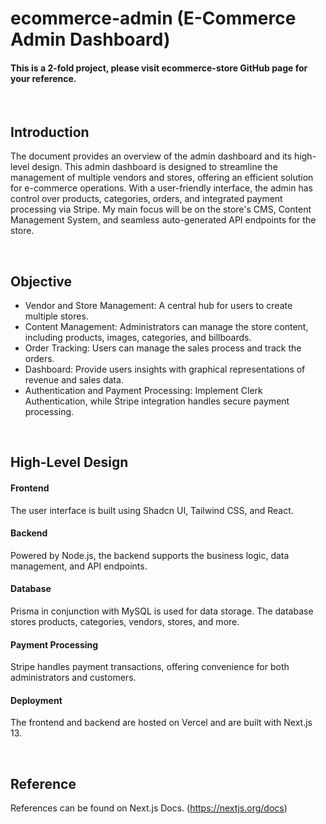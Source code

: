 # ecommerce-admin (E-Commerce Admin Dashboard)
#### This is a 2-fold project, please visit ecommerce-store GitHub page for your reference.

<br>

## Introduction
The document provides an overview of the admin dashboard and its high-level design.
This admin dashboard is designed to streamline the management of multiple vendors and stores, offering an efficient solution for e-commerce operations.
With a user-friendly interface, the admin has control over products, categories, orders, and integrated payment processing via Stripe.
My main focus will be on the store's CMS, Content Management System, and seamless auto-generated API endpoints for the store.

<br>

## Objective
- Vendor and Store Management: A central hub for users to create multiple stores.
- Content Management: Administrators can manage the store content, including products, images, categories, and billboards.
- Order Tracking: Users can manage the sales process and track the orders.
- Dashboard: Provide users insights with graphical representations of revenue and sales data.
- Authentication and Payment Processing: Implement Clerk Authentication, while Stripe integration handles secure payment processing.

<br>

## High-Level Design
#### Frontend
The user interface is built using Shadcn UI, Tailwind CSS, and React.

#### Backend
Powered by Node.js, the backend supports the business logic, data management, and API endpoints.

#### Database
Prisma in conjunction with MySQL is used for data storage. The database stores products, categories, vendors, stores, and more.

#### Payment Processing
Stripe handles payment transactions, offering convenience for both administrators and customers.

#### Deployment
The frontend and backend are hosted on Vercel and are built with Next.js 13.

<br>

## Reference
References can be found on Next.js Docs. (https://nextjs.org/docs)
